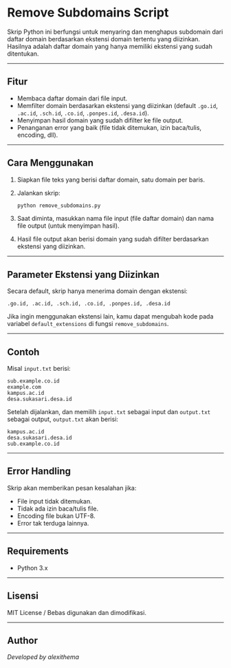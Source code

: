 # Remove Subdomains Script

Skrip Python ini berfungsi untuk menyaring dan menghapus subdomain dari daftar domain berdasarkan ekstensi domain tertentu yang diizinkan. Hasilnya adalah daftar domain yang hanya memiliki ekstensi yang sudah ditentukan.

---

## Fitur

- Membaca daftar domain dari file input.
- Memfilter domain berdasarkan ekstensi yang diizinkan (default `.go.id`, `.ac.id`, `.sch.id`, `.co.id`, `.ponpes.id`, `.desa.id`).
- Menyimpan hasil domain yang sudah difilter ke file output.
- Penanganan error yang baik (file tidak ditemukan, izin baca/tulis, encoding, dll).

---

## Cara Menggunakan

1. Siapkan file teks yang berisi daftar domain, satu domain per baris.

2. Jalankan skrip:

   ```bash
   python remove_subdomains.py

3. Saat diminta, masukkan nama file input (file daftar domain) dan nama file output (untuk menyimpan hasil).

4. Hasil file output akan berisi domain yang sudah difilter berdasarkan ekstensi yang diizinkan.

---

## Parameter Ekstensi yang Diizinkan

Secara default, skrip hanya menerima domain dengan ekstensi:

```
.go.id, .ac.id, .sch.id, .co.id, .ponpes.id, .desa.id
```

Jika ingin menggunakan ekstensi lain, kamu dapat mengubah kode pada variabel `default_extensions` di fungsi `remove_subdomains`.

---

## Contoh

Misal `input.txt` berisi:

```
sub.example.co.id
example.com
kampus.ac.id
desa.sukasari.desa.id
```

Setelah dijalankan, dan memilih `input.txt` sebagai input dan `output.txt` sebagai output, `output.txt` akan berisi:

```
kampus.ac.id
desa.sukasari.desa.id
sub.example.co.id
```

---

## Error Handling

Skrip akan memberikan pesan kesalahan jika:

* File input tidak ditemukan.
* Tidak ada izin baca/tulis file.
* Encoding file bukan UTF-8.
* Error tak terduga lainnya.

---

## Requirements

* Python 3.x

---

## Lisensi

MIT License / Bebas digunakan dan dimodifikasi.

---

## Author

*Developed by alexithema*

```

